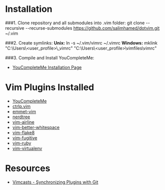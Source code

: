 # Installation
###1. Clone repository and all submodules into .vim folder:
    git clone --recursive --recurse-submodules https://github.com/salimhamed/dotvim.git ~/.vim

###2. Create symlinks:
**Unix:**
    ln -s ~/.vim/vimrc ~/.vimrc
**Windows:**
    mklink "C:\\Users\\<user_profile>\\_vimrc" "C:\\Users\\<user_profile>\\vimfiles\\vimrc"

###3. Compile and Install YouCompleteMe:
* [YouCompleteMe Installation Page](https://github.com/Valloric/YouCompleteMe#mac-os-x-super-quick-installation)

# Vim Plugins Installed
* [YouCompleteMe](https://github.com/Valloric/YouCompleteMe)
* [ctrlp.vim](https://github.com/kien/ctrlp.vim)
* [emmet-vim](https://github.com/mattn/emmet-vim)
* [nerdtree](https://github.com/scrooloose/nerdtree)
* [vim-airline](https://github.com/bling/vim-airline)
* [vim-better-whitespace](https://github.com/ntpeters/vim-better-whitespace)
* [vim-flake8](https://github.com/nvie/vim-flake8)
* [vim-fugitive](https://github.com/tpope/vim-fugitive)
* [vim-ruby](https://github.com/vim-ruby/vim-ruby)
* [vim-virtualenv](https://github.com/jmcantrell/vim-virtualenv)

# Resources
* [Vimcasts - Synchronizing Plugins with Git](www.vimcasts.org/episodes/synchronizing-plugins-with-git-submodules-and-pathogen)
